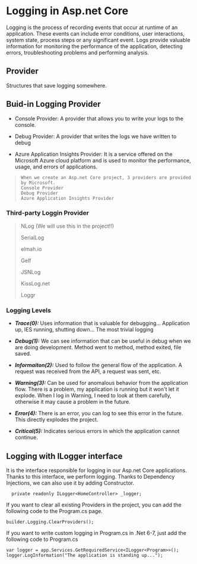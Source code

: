 
# Logging in Asp.net Core

Logging is the process of recording events that occur at runtime of an application. These events can include error conditions, user interactions, system state, process steps or any significant event. Logs provide valuable information for monitoring the performance of the application, detecting errors, troubleshooting problems and performing analysis.

## Provider

Structures that save logging somewhere.

## Buid-in Logging Provider

* Console Provider: A provider that allows you to write your logs to the console. 

* Debug Provider: A provider that writes the logs we have written to debug

* Azure Application Insights Provider: It is a service offered on the Microsoft Azure cloud platform and is used to monitor the performance, usage, and errors of applications.

>     When we create an Asp.net Core project, 3 providers are provided by Microsoft.
>     Console Provider
>     Debug Provider
>     Azure Application Insights Provider

### Third-party Loggin Provider

> NLog (We will use this in the project!!)
> 
> SerialLog
> 
> elmah.io
>
> Gelf
> 
> JSNLog
> 
> KissLog.net
> 
> Loggr

### Logging Levels

* ***Trace(0):*** Uses information that is valuable for debugging... Application up, IES running, shutting down... The most trivial logging

* ***Debug(1):*** We can see information that can be useful in debug when we are doing development. Method went to method, method exited, file saved.

* ***Informaiton(2):*** Used to follow the general flow of the application. A request was received from the API, a request was sent, etc.

* ***Warning(3):*** Can be used for anomalous behavior from the application flow. There is a problem, my application is running but it won't let it explode. When I log in Warning, I need to look at them carefully, otherwise it may cause a problem in the future. 

* ***Error(4):*** There is an error, you can log to see this error in the future. This directly explodes the project.

* ***Critical(5):*** Indicates serious errors in which the application cannot continue.

## Logging with ILogger interface

It is the interface responsible for logging in our Asp.net Core applications. Thanks to this interface, we perform logging. Thanks to Dependency Injections, we can also use it by adding Constructor. 

      private readonly ILogger<HomeController> _logger;

If you want to clear all existing Providers in the project, you can add the following code to the Program.cs page.  

    builder.Logging.ClearProviders();

If you want to write custom logging in Program.cs in .Net 6-7, just add the following code to Program.cs

    var logger = app.Services.GetRequiredService<ILogger<Program>>();
    logger.LogInformation("The application is standing up...");
